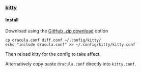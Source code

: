 ### [kitty](https://sw.kovidgoyal.net/kitty/)

#### Install

Download using the [GitHub .zip download](https://github.com/dracula/kitty/archive/master.zip) option

```
cp dracula.conf diff.conf ~/.config/kitty/
echo "include dracula.conf" >> ~/.config/kitty/kitty.conf
```

Then reload kitty for the config to take affect.

Alternatively copy paste `dracula.conf` directly into `kitty.conf`.
